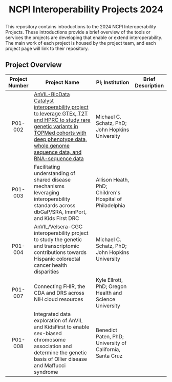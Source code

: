 # <p align="center">NCPI Interoperability Projects 2024</p>

This repository contains introductions to the 2024 NCPI Interoperability Projects. These introductions provide a brief overview of the tools or services the projects are developing that enable or extend interoperability. The main work of each project is housed by the project team, and each project page will link to their repository.

## Project Overview

| Project Number | Project Name | PI; Institution | Brief Description |
|----------------|--------------|-----------------|-------------------|
| <p align="center">P01-002</p> | [AnVIL-BioData Catalyst interoperability project to leverage GTEx, T2T and HPRC to study rare genetic variants in TOPMed cohorts with deep phenotype data, whole genome sequence data, and RNA-sequence data](https://github.com/NCPI-test/NCPI-Interoperability-Projects-Test/blob/main/AnVIL-BioData-Catalyst-Rare-Variant-2024.md) | Michael C. Schatz, PhD; John Hopkins University | |
| <p align="center">P01-003</p> | Facilitating understanding of shared disease mechanisms leveraging interoperability standards across dbGaP/SRA, ImmPort, and Kids First DRC | Allison Heath, PhD; Children's Hospital of Philadelphia | |
| <p align="center">P01-004</p> | AnVIL/Velsera-CGC interoperability project to study the genetic and transcriptomic contributions towards Hispanic colorectal cancer health disparities | Michael C. Schatz, PhD; John Hopkins University | |
| <p align="center">P01-007</p> | Connecting FHIR, the CDA and DRS across NIH cloud resources | Kyle Ellrott, PhD; Oregon Health and Science University | |
| <p align="center">P01-008</p> | Integrated data exploration of AnVIL and KidsFirst to enable sex-biased chromosome association and determine the genetic basis of Ollier disease and Maffucci syndrome | Benedict Paten, PhD; University of California, Santa Cruz | |
